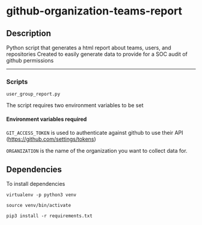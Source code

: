 # github-organization-teams-report
    
## Description

Python script that generates a html report about teams, users, and repositories
Created to easily generate data to provide for a SOC audit of github permissions

---
### Scripts

`user_group_report.py`

The script requires two environment variables to be set

#### Environment variables required

`GIT_ACCESS_TOKEN` is used to authenticate against github to use their API (https://github.com/settings/tokens)

`ORGANIZATION` is the name of the organization you want to collect data for.

## Dependencies

To install dependencies

`virtualenv -p python3 venv`

`source venv/bin/activate`

`pip3 install -r requirements.txt`
